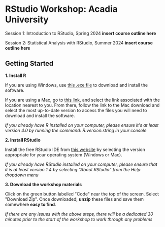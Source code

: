 # RStudio Workshop: Acadia University

Session 1: Introduction to RStudio, Spring 2024 **insert course outline here**

Session 2: Statistical Analysis with RStudio, Summer 2024 **insert course outline here**

## Getting Started

**1. Install R**

If you are using Windows, use [this .exe file](https://cran.r-project.org/bin/windows/base/release.htm) to download and install the software.

If you are using a Mac, go to [this link](https://cran.r-project.org/bin/windows/base/release.htm), and select the link associated with the location nearest to you. From there, follow the link to the Mac download and select the most up-to-date version to access the files you will need to download and install the software.

*If you already have R installed on your computer, please ensure it's at least version 4.0 by running the command: R.version.string in your console*

**2. Install RStudio**

Install the free RStudio IDE from [this website](https://posit.co/download/rstudio-desktop/#download) by selecting the version appropriate for your operating system (Windows or Mac).

*If you already have RStudio installed on your computer, please ensure that it is at least version 1.4 by selecting "About RStudio" from the Help dropdown menu*

**3. Download the workshop materials**

Click on the green button labelled "Code" near the top of the screen. Select "Download Zip". Once downloaded, **unzip** these files and save them somewhere **easy to find**.

*If there are any issues with the above steps, there will be a dedicated 30 minutes prior to the start of the workshop to work through any problems*
